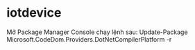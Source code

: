 # iotdevice

 Mở Package Manager Console chạy lệnh sau:
Update-Package Microsoft.CodeDom.Providers.DotNetCompilerPlatform -r

